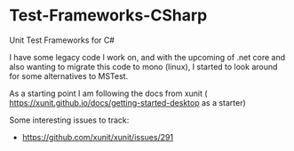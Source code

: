 # Test-Frameworks-CSharp
Unit Test Frameworks for C#

I have some legacy code I work on, and with the upcoming of .net core and also wanting to migrate this code to mono (linux), I started to look around
for some alternatives to MSTest. 

As a starting point I am following the docs from xunit ( https://xunit.github.io/docs/getting-started-desktop as a starter)

Some interesting issues to track:
* https://github.com/xunit/xunit/issues/291
